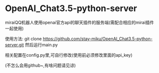 # OpenAI_Chat3.5-python-server

miraiQQ机器人使用openai官方api的聊天插件的服务端(需配合相应的mirai插件一起使用)

使用方法:
git clone https://github.com/stay-miku/OpenAI_Chat3.5-python-server.git
然后运行main.py

相关配置在config.py里,可自行修改(使用前必须修改里面的api_key)

(不怎么会用github~,有啥问题请见谅)
